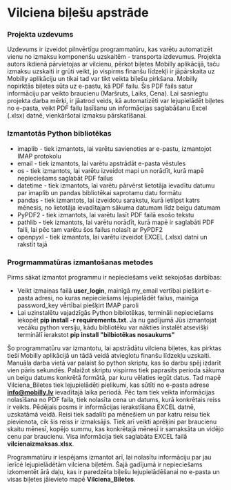 # Vilciena biļešu apstrāde
### Projekta uzdevums
Uzdevums ir izveidot pilnvērtīgu programmatūru, kas varētu automatizēt vienu no izmaksu komponenšu uzskaitēm - transporta izdevumus. Projekta autors ikdienā pārvietojas ar vilcienu, pērkot biļetes Mobilly aplikācijā, taču izmaksu uzskaiti ir grūti veikt, jo vispirms finanšu līdzekļi ir jāpārskaita uz Mobilly aplikāciju un tikai tad var tikt veikta biļešu pirkšana. Mobilly nopirktās biļetes sūta uz e-pastu, kā PDF failu. Šis PDF fails satur informāciju par veikto braucienu (Maršruts, Laiks, Cena). Lai sasniegtu projekta darba mērķi, ir jāatrod veids, kā automatizēti var lejupielādēt biļetes no e-pasta, veikt PDF failu lasīšanu un informācijas saglabāšanu Excel (.xlsx) datnē, vienkāršotai izmaksu pārskatīšanai.
### Izmantotās Python bibliotēkas
* imaplib - tiek izmantots, lai varētu savienoties ar e-pastu, izmantojot IMAP protokolu
* email - tiek izmantots, lai varētu apstrādāt e-pasta vēstules
* os - tiek izmantots, lai varētu izveidot mapi un norādīt, kurā mapē nepieciešams saglabāt PDF failus
* datetime - tiek izmantots, lai varētu pārvērst lietotāja ievadītu datumu par imaplib un pandas bibliotēkai saprotamu datu formātu
* pandas - tiek izmantots, lai izveidotu sarakstu, kurā ietilpst katrs mēnesis, no lietotāja ievadītajam sākuma datumam līdz beigu datumam
* PyPDF2 - tiek izmantots, lai varētu lasīt PDF failā esošo tekstu
* pathlib - tiek izmantots, lai varētu norādīt, kurā mapē ir saglabāti PDF faili, lai pēc tam varētu šos failus nolasīt ar PyPDF2
* openpyxl - tiek izmantots, lai varētu izveidot EXCEL (.xlsx) datni un rakstīt tajā
### Progrmammatūras izmantošanas metodes
Pirms sākat izmantot programmu ir nepieciešams veikt sekojošas darbības:
* Veikt izmaiņas failā **user_login**, mainīgā my_email vertībai piešķirt e-pasta adresi, no kuras nepieciešams lejupielādēt failus, mainīga password_key vērtībai piešķirt IMAP paroli
* Lai uzinstalētu vajadzīgās Python bibilotēkas, termināli nepieciešams iekopēt **pip install -r requirements.txt**. Ja nu gadījumā Jūs izmantojat vecāku python versiju, kādu bibliotēku var nākties instalēt atsevišķi terminālī ierakstot **pip install "bilbiotēkas nosaukums"**

Šo programmatūru var izmantotu, lai apstrādātu vilciena biļetes, kas pirktas tieši Mobilly aplikācijā un tādā veidā atvieglotu finanšu līdzekļu uzskaiti. Manuāla darba vietā var palaist šo python skriptu, kas šo darbu spēj izdarīt vien pāris sekundēs.
Palaižot skriptu vispirms tiek paprasīts perioda sākuma un beigu datums konkrētā formātā, par kuru vēlaties iegūt datus. Tad mapē Vilciena_Biletes tiek lejupielādēti pielikumi, kas sūtīti no e-pasta adrese **info@mobilly.lv** ievadītajā laika periodā. Pēc tam tiek veikta informācijas nolasīšana no PDF faila, tiek nolasīta cena un datums, kurā konkrētais reiss ir veikts. Pēdējais posms ir informācijas ierakstīšana EXCEL datnē, uzskatāmā veidā. Reisi tiek sadalīti pa mēnešiem un par katru reisu tiek pievienota, cik šis reiss ir izmaksājis. Tiek arī veikti aprēķini par braucienu skaitu mēnesī, kopējo summu, kas konkrētajā mēnesī ir samaksāta un vidējo cenu par braucienu. Visa informācija tiek saglabāta EXCEL failā **vilcienaizmaksas.xlsx**.

Programmatūru ir iespējams izmantot arī, lai nolasītu informāciju par jau ierīcē lejupielādētām vilciena biļetēm. Šajā gadījumā ir nepieciešams izkomentēt ārā daļu, kas ir paredzēta biļešu lejupielādēšanai no e-pasta un visas biļetes jāievieto mapē **Vilciena_Biletes**.
